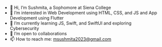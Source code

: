 - 👋 Hi, I’m Sushmita, a Sophomore at Siena College
- 👀 I’m interested in Web Development using HTML, CSS, and JS and App Development using Flutter
- 🌱 I’m currently learning JS, Swift, and SwiftUI and exploring Cybersecurity
- 💞️ I’m open to collaborations
- 📫 How to reach me: msushmita2023@gmail.com

<!---
Sushmita15/Sushmita15 is a ✨ special ✨ repository because its `README.md` (this file) appears on your GitHub profile.
You can click the Preview link to take a look at your changes.
--->
